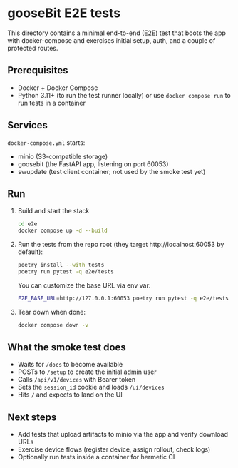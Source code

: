 # gooseBit E2E tests

This directory contains a minimal end-to-end (E2E) test that boots the app with docker-compose and exercises initial setup, auth, and a couple of protected routes.

## Prerequisites

- Docker + Docker Compose
- Python 3.11+ (to run the test runner locally) or use `docker compose run` to run tests in a container

## Services

`docker-compose.yml` starts:

- minio (S3-compatible storage)
- goosebit (the FastAPI app, listening on port 60053)
- swupdate (test client container; not used by the smoke test yet)

## Run

1. Build and start the stack

    ```bash
    cd e2e
    docker compose up -d --build
    ```

2. Run the tests from the repo root (they target http://localhost:60053 by default):

    ```bash
    poetry install --with tests
    poetry run pytest -q e2e/tests
    ```

    You can customize the base URL via env var:

    ```bash
    E2E_BASE_URL=http://127.0.0.1:60053 poetry run pytest -q e2e/tests
    ```

3. Tear down when done:

    ```bash
    docker compose down -v
    ```

## What the smoke test does

- Waits for `/docs` to become available
- POSTs to `/setup` to create the initial admin user
- Calls `/api/v1/devices` with Bearer token
- Sets the `session_id` cookie and loads `/ui/devices`
- Hits `/` and expects to land on the UI

## Next steps

- Add tests that upload artifacts to minio via the app and verify download URLs
- Exercise device flows (register device, assign rollout, check logs)
- Optionally run tests inside a container for hermetic CI
